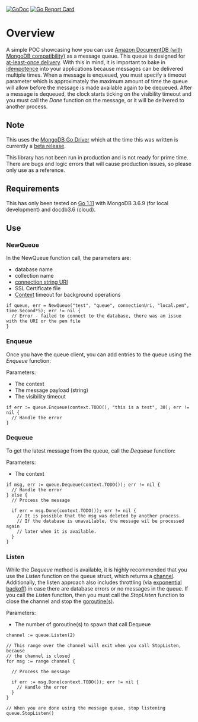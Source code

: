 
[![GoDoc](https://godoc.org/github.com/rnzsgh/documentdb-queue?status.svg)](https://godoc.org/github.com/rnzsgh/documentdb-queue) [![Go Report Card](https://goreportcard.com/badge/github.com/rnzsgh/documentdb-queue)](https://goreportcard.com/report/github.com/rnzsgh/documentdb-queue)

# Overview

A simple POC showcasing how you can use [Amazon DocumentDB (with MongoDB compatibility)](https://aws.amazon.com/documentdb/) as a message queue. This queue is designed for [at-least-once delivery](http://www.cloudcomputingpatterns.org/at_least_once_delivery/). With this in mind, it is important to bake in [idempotence](https://en.wikipedia.org/wiki/Idempotence) into your applications because messages can be delivered multiple times. When a message is enqueued, you must specify a timeout parameter which is approximately the maximum amount of time the queue will allow before the message is made available again to be dequeued. After a message is dequeued, the clock starts ticking on the visibility timeout and you must call the *Done* function on the message, or it will be delivered to another process.

## Note

This uses the [MongoDB Go Driver](https://github.com/mongodb/mongo-go-driver) which at the time this was written is currently
a [beta release](https://github.com/mongodb/mongo-go-driver/releases/tag/v0.3.0).

This library has not been run in production and is not ready for prime time. There are bugs and logic errors that will cause
production issues, so please only use as a reference.

## Requirements

This has only been tested on [Go 1.11](https://golang.org/doc/go1.11) with MongoDB 3.6.9 (for local development) and docdb3.6 (cloud).

## Use

### NewQueue

In the NewQueue function call, the parameters are:
* database name
* collection name
* [connection string URI](https://docs.mongodb.com/manual/reference/connection-string/)
* SSL Certificate file
* [Context](https://golang.org/pkg/context/) timeout for background operations

```golang
if queue, err = NewQueue("test", "queue", connectionUri, "local.pem", time.Second*5); err != nil {
  // Error - failed to connect to the database, there was an issue with the URI or the pem file
}
```

### Enqueue

Once you have the queue client, you can add entries to the queue using the *Enqueue* function:

Parameters:
* The context
* The message payload (string)
* The visibility timeout

```golang
if err := queue.Enqueue(context.TODO(), "this is a test", 30); err != nil {
  // Handle the error
}
```

### Dequeue

To get the latest message from the queue, call the *Dequeue* function:

Parameters:
* The context

```golang
if msg, err := queue.Dequeue(context.TODO()); err != nil {
  // Handle the error
} else {
  // Process the message

  if err = msg.Done(context.TODO()); err != nil {
    // It is possible that the msg was deleted by another process.
    // If the database is unavailable, the message wil be processed again
    // later when it is available.
  }
}
```

### Listen

While the *Dequeue* method is available, it is highly recommended that you use the *Listen* function
on the queue struct, which returns a [channel](https://gobyexample.com/channels). Additionally,
the listen approach also includes throttling (via [exponential backoff](https://en.wikipedia.org/wiki/Exponential_backoff))
in case there are database errors or no messages in the queue. If you call the *Listen* function, then
you must call the *StopListen* function to close the channel and stop the [goroutine(s)](https://gobyexample.com/goroutines).

Parameters:
* The number of goroutine(s) to spawn that call Dequeue

```golang
channel := queue.Listen(2)

// This range over the channel will exit when you call StopListen, because
// the channel is closed
for msg := range channel {

  // Process the message

  if err := msg.Done(context.TODO()); err != nil {
    // Handle the error
  }
}

// When you are done using the message queue, stop listening
queue.StopListen()

```

